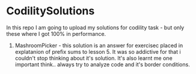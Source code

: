 # CodilitySolutions
In this repo I am going to upload my solutions for codility task - but only these where I got 100% in performance.

1. MashroomPicker - this solution is an answer for exercisec placed in explatanion of prefix sums to lesson 5. It was so addictive for that i couldn't stop thinking about it's solution. It's also learnt me one important think.. always try to analyze code and it's border conditions.


